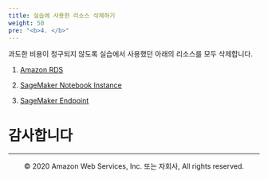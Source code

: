 ```yaml
---
title: 실습에 사용한 리소스 삭제하기
weight: 50
pre: "<b>4. </b>"
---
```


과도한 비용이 청구되지 않도록 실습에서 사용했던 아래의 리소스를 모두 삭제합니다.


1. [Amazon RDS](https://ap-northeast-2.console.aws.amazon.com/rds/home?region=ap-northeast-2#databases:)


2. [SageMaker Notebook Instance](https://ap-northeast-2.console.aws.amazon.com/sagemaker/home?region=ap-northeast-2#/notebook-instances)


3. [SageMaker Endpoint](https://ap-northeast-2.console.aws.amazon.com/sagemaker/home?region=ap-northeast-2#/endpoints)


# 감사합니다

---
<p align="center">
© 2020 Amazon Web Services, Inc. 또는 자회사, All rights reserved.
</p>


